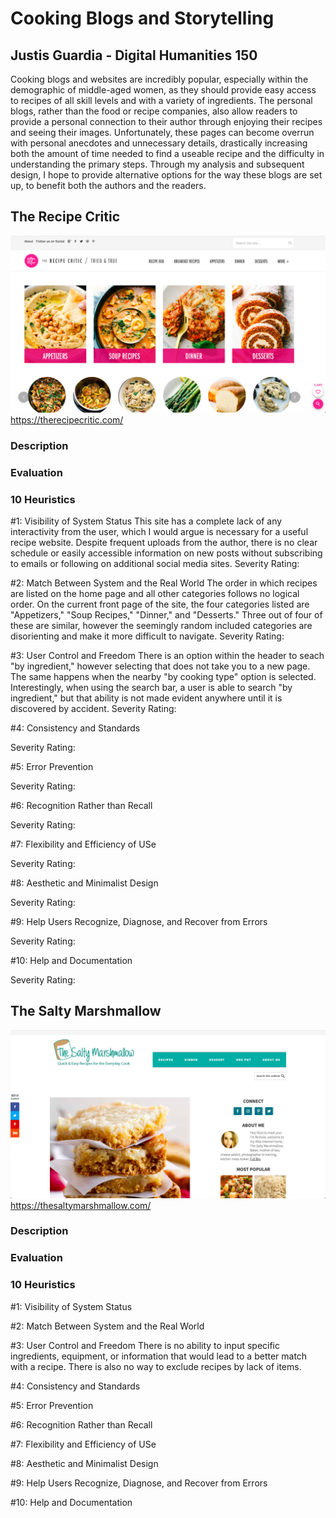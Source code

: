# Cooking Blogs and Storytelling
## Justis Guardia - Digital Humanities 150
Cooking blogs and websites are incredibly popular, especially within the demographic of middle-aged women, as they should provide easy access to recipes of all skill levels and with a variety of ingredients. The personal blogs, rather than the food or recipe companies, also allow readers to provide a personal connection to their author through enjoying their recipes and seeing their images. Unfortunately, these pages can become overrun with personal anecdotes and unnecessary details, drastically increasing both the amount of time needed to find a useable recipe and the difficulty in understanding the primary steps. Through my analysis and subsequent design, I hope to provide alternative options for the way these blogs are set up, to benefit both the authors and the readers. 

## The Recipe Critic
![The Recipe Critic Homepage](./TRC-screenshot.png)
https://therecipecritic.com/

### Description


### Evaluation


### 10 Heuristics
#1: Visibility of System Status
This site has a complete lack of any interactivity from the user, which I would argue is necessary for a useful recipe website. Despite frequent uploads from the author, there is no clear schedule or easily accessible information on new posts without subscribing to emails or following on additional social media sites.
Severity Rating: 

#2: Match Between System and the Real World
The order in which recipes are listed on the home page and all other categories follows no logical order. On the current front page of the site, the four categories listed are "Appetizers," "Soup Recipes," "Dinner," and "Desserts." Three out of four of these are similar, however the seemingly random included categories are disorienting and make it more difficult to navigate.
Severity Rating: 

#3: User Control and Freedom
There is an option within the header to seach "by ingredient," however selecting that does not take you to a new page. The same happens when the nearby "by cooking type" option is selected. Interestingly, when using the search bar, a user is able to search "by ingredient," but that ability is not made evident anywhere until it is discovered by accident.
Severity Rating: 

#4: Consistency and Standards

Severity Rating: 

#5: Error Prevention

Severity Rating: 

#6: Recognition Rather than Recall

Severity Rating: 

#7: Flexibility and Efficiency of USe

Severity Rating: 

#8: Aesthetic and Minimalist Design

Severity Rating: 

#9: Help Users Recognize, Diagnose, and Recover from Errors

Severity Rating: 

#10: Help and Documentation

Severity Rating: 



## The Salty Marshmallow
![The Salty Marshmallow Homepage](./TSM-screenshot.png)
https://thesaltymarshmallow.com/

### Description


### Evaluation


### 10 Heuristics
#1: Visibility of System Status


#2: Match Between System and the Real World

#3: User Control and Freedom
There is no ability to input specific ingredients, equipment, or information that would lead to a better match with a recipe. There is also no way to exclude recipes by lack of items.

#4: Consistency and Standards

#5: Error Prevention

#6: Recognition Rather than Recall

#7: Flexibility and Efficiency of USe

#8: Aesthetic and Minimalist Design

#9: Help Users Recognize, Diagnose, and Recover from Errors

#10: Help and Documentation
